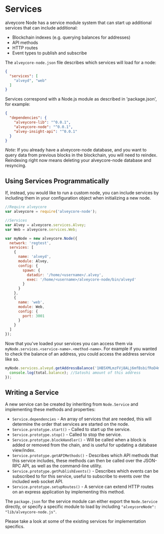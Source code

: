 # Services
alveycore Node has a service module system that can start up additional services that can include additional:
- Blockchain indexes (e.g. querying balances for addresses)
- API methods
- HTTP routes
- Event types to publish and subscribe

The `alveycore-node.json` file describes which services will load for a node:

```json
{
  "services": [
    "alveyd", "web"
  ]
}
```

Services correspond with a Node.js module as described in 'package.json', for example:

```json
{
  "dependencies": {
    "alveycore-lib": "^0.0.1",
    "alveycore-node": "^0.0.1",
    "alvey-insight-api": "^0.0.1"
  }
}
```

_Note:_ If you already have a alveycore-node database, and you want to query data from previous blocks in the blockchain, you will need to reindex. Reindexing right now means deleting your alveycore-node database and resyncing.

## Using Services Programmatically
If, instead, you would like to run a custom node, you can include services by including them in your configuration object when initializing a new node.

```js
//Require alveycore
var alveycore = require('alveycore-node');

//Services
var Alvey = alveycore.services.Alvey;
var Web = alveycore.services.Web;

var myNode = new alveycore.Node({
  network: 'regtest',
  services: [
    {
      name: 'alveyd',
      module: Alvey,
      config: {
        spawn: {
          datadir: '/home/<username>/.alvey',
          exec: '/home/<username>/alveycore-node/bin/alveyd'
        }
      }
    },
    {
      name: 'web',
      module: Web,
      config: {
        port: 3001
      }
    }
  ]
});
```

Now that you've loaded your services you can access them via `myNode.services.<service-name>.<method-name>`. For example if you wanted to check the balance of an address, you could access the address service like so.

```js
myNode.services.alveyd.getAddressBalance('1HB5XMLmzFVj8ALj6mfBsbifRoD4miY36v', false, function(err, total) {
  console.log(total.balance); //Satoshi amount of this address
});
```

## Writing a Service
A new service can be created by inheriting from `Node.Service` and implementing these methods and properties:
- `Service.dependencies` -  An array of services that are needed, this will determine the order that services are started on the node.
- `Service.prototype.start()` - Called to start up the service.
- `Service.prototype.stop()` - Called to stop the service.
- `Service.prototype.blockHandler()` - Will be called when a block is added or removed from the chain, and is useful for updating a database view/index.
- `Service.prototype.getAPIMethods()` - Describes which API methods that this service includes, these methods can then be called over the JSON-RPC API, as well as the command-line utility.
- `Service.prototype.getPublishEvents()` - Describes which events can be subscribed to for this service, useful to subscribe to events over the included web socket API.
- `Service.prototype.setupRoutes()` - A service can extend HTTP routes on an express application by implementing this method.

The `package.json` for the service module can either export the `Node.Service` directly, or specify a specific module to load by including `"alveycoreNode": "lib/alveycore-node.js"`.

Please take a look at some of the existing services for implementation specifics.

